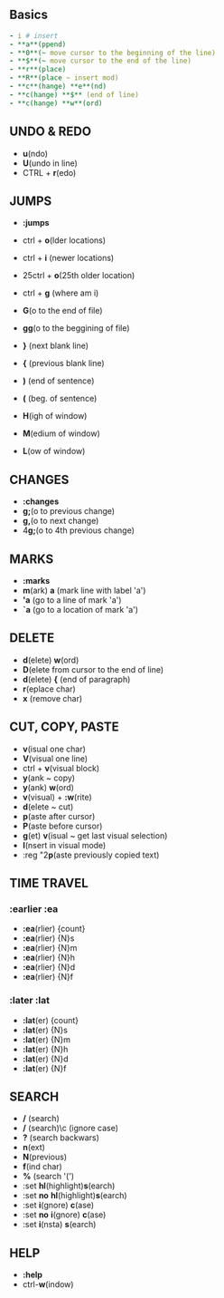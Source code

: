 Basics
------ 
```yml
- i # insert
- **a**(ppend)
- **0**(~ move cursor to the beginning of the line)
- **$**(~ move cursor to the end of the line) 
- **r**(place)
- **R**(place ~ insert mod)
- **c**(hange) **e**(nd)
- **c(hange) **$** (end of line)
- **c(hange) **w**(ord)
```

## UNDO & REDO
- **u**(ndo)
- **U**(undo in line)
- CTRL + **r**(edo)

## JUMPS
- **:jumps**
- ctrl + **o**(lder locations)
- ctrl + **i** (newer locations)
- 25ctrl + **o**(25th older location)

- ctrl + **g** (where am i)
- **G**(o to the end of file)
- **gg**(o to the beggining of file)

- **}** (next blank line)
- **{** (previous blank line)
- **)** (end of sentence)
- **(** (beg. of sentence)
- **H**(igh of window)
- **M**(edium of window)
- **L**(ow of window)

## CHANGES
- **:changes**
- **g;**(o to previous change)
- **g,**(o to next change) 
- 4**g;**(o to 4th previous change)

## MARKS
- **:marks**
- **m**(ark) **a** (mark line with label 'a')
- **'a** (go to a line of mark 'a')
- **`a** (go to a location of mark 'a')

## DELETE
- **d**(elete) **w**(ord)
- **D**(elete from cursor to the end of line)
- **d**(elete) **{** (end of paragraph)
- **r**(eplace char)
- **x** (remove char)

## CUT, COPY, PASTE
- **v**(isual one char)
- **V**(visual one line) 
- ctrl + **v**(visual block)
- **y**(ank ~ copy)
- **y**(ank) **w**(ord)
- **v**(visual) + **:w**(rite) <file>
- **d**(elete ~ cut)
- **p**(aste after cursor)
- **P**(aste before cursor)
- **g**(et) **v**(isual ~ get last visual selection) 
- **I**(nsert in visual mode) 
- :reg "2**p**(aste previously copied text)

## TIME TRAVEL 
### :earlier :ea
- **:ea**(rlier) {count}	
- **:ea**(rlier) {N}s		
- **:ea**(rlier) {N}m		
- **:ea**(rlier) {N}h		
- **:ea**(rlier) {N}d		
- **:ea**(rlier) {N}f		
			
### :later :lat
- **:lat**(er) {count}					
- **:lat**(er) {N}s					
- **:lat**(er) {N}m
- **:lat**(er) {N}h					
- **:lat**(er) {N}d					
- **:lat**(er) {N}f		
			
## SEARCH 
- **/** (search)
- **/** (search)\c (ignore case)
- **?** (search backwars)
- **n**(ext)
- **N**(previous)
- **f**(ind char)
- **%** (search '(')
- :set **hl**(highlight)**s**(earch)
- :set **no** **hl**(highlight)**s**(earch)  
- :set **i**(gnore) **c**(ase)
- :set **no** **i**(gnore) **c**(ase)
- :set **i**(nsta) **s**(earch)

## HELP 
- **:help**
- ctrl-**w**(indow)

